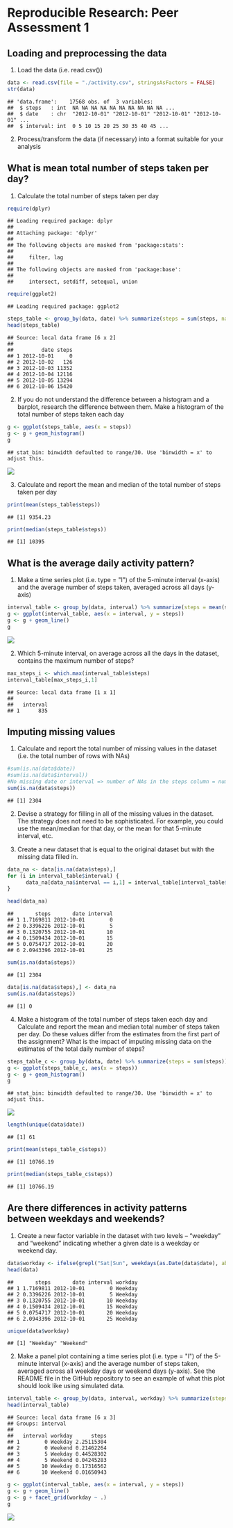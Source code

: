 # Reproducible Research: Peer Assessment 1


## Loading and preprocessing the data

1. Load the data (i.e. read.csv())

```r
data <- read.csv(file = "./activity.csv", stringsAsFactors = FALSE)
str(data)
```

```
## 'data.frame':	17568 obs. of  3 variables:
##  $ steps   : int  NA NA NA NA NA NA NA NA NA NA ...
##  $ date    : chr  "2012-10-01" "2012-10-01" "2012-10-01" "2012-10-01" ...
##  $ interval: int  0 5 10 15 20 25 30 35 40 45 ...
```

2. Process/transform the data (if necessary) into a format suitable for your analysis



## What is mean total number of steps taken per day?


1. Calculate the total number of steps taken per day

```r
require(dplyr)
```

```
## Loading required package: dplyr
## 
## Attaching package: 'dplyr'
## 
## The following objects are masked from 'package:stats':
## 
##     filter, lag
## 
## The following objects are masked from 'package:base':
## 
##     intersect, setdiff, setequal, union
```

```r
require(ggplot2)
```

```
## Loading required package: ggplot2
```

```r
steps_table <- group_by(data, date) %>% summarize(steps = sum(steps, na.rm = TRUE))
head(steps_table)
```

```
## Source: local data frame [6 x 2]
## 
##         date steps
## 1 2012-10-01     0
## 2 2012-10-02   126
## 3 2012-10-03 11352
## 4 2012-10-04 12116
## 5 2012-10-05 13294
## 6 2012-10-06 15420
```

2. If you do not understand the difference between a histogram and a barplot, research the difference between them. Make a histogram of the total number of steps taken each day

```r
g <- ggplot(steps_table, aes(x = steps))
g <- g + geom_histogram()
g
```

```
## stat_bin: binwidth defaulted to range/30. Use 'binwidth = x' to adjust this.
```

![](PA1_template_files/figure-html/unnamed-chunk-3-1.png) 

3. Calculate and report the mean and median of the total number of steps taken per day

```r
print(mean(steps_table$steps))
```

```
## [1] 9354.23
```

```r
print(median(steps_table$steps))
```

```
## [1] 10395
```

## What is the average daily activity pattern?

1. Make a time series plot (i.e. type = "l") of the 5-minute interval (x-axis) and the average number of steps taken, averaged across all days (y-axis)


```r
interval_table <- group_by(data, interval) %>% summarize(steps = mean(steps, na.rm = TRUE))
g <- ggplot(interval_table, aes(x = interval, y = steps))
g <- g + geom_line()
g
```

![](PA1_template_files/figure-html/unnamed-chunk-5-1.png) 


2. Which 5-minute interval, on average across all the days in the dataset, contains the maximum number of steps?

```r
max_steps_i <- which.max(interval_table$steps)
interval_table[max_steps_i,1]
```

```
## Source: local data frame [1 x 1]
## 
##   interval
## 1      835
```


## Imputing missing values

1. Calculate and report the total number of missing values in the dataset (i.e. the total number of rows with NAs)

```r
#sum(is.na(data$date))
#sum(is.na(data$interval))
#No missing date or interval => number of NAs in the steps column = number of NAs
sum(is.na(data$steps))
```

```
## [1] 2304
```

2. Devise a strategy for filling in all of the missing values in the dataset. The strategy does not need to be sophisticated. For example, you could use the mean/median for that day, or the mean for that 5-minute interval, etc.


3. Create a new dataset that is equal to the original dataset but with the missing data filled in.


```r
data_na <- data[is.na(data$steps),]
for (i in interval_table$interval) {
      data_na[data_na$interval == i,1] = interval_table[interval_table$interval == i,2]
}

head(data_na)
```

```
##       steps       date interval
## 1 1.7169811 2012-10-01        0
## 2 0.3396226 2012-10-01        5
## 3 0.1320755 2012-10-01       10
## 4 0.1509434 2012-10-01       15
## 5 0.0754717 2012-10-01       20
## 6 2.0943396 2012-10-01       25
```

```r
sum(is.na(data$steps))
```

```
## [1] 2304
```

```r
data[is.na(data$steps),] <- data_na
sum(is.na(data$steps))
```

```
## [1] 0
```

4. Make a histogram of the total number of steps taken each day and Calculate and report the mean and median total number of steps taken per day. Do these values differ from the estimates from the first part of the assignment? What is the impact of imputing missing data on the estimates of the total daily number of steps?


```r
steps_table_c <- group_by(data, date) %>% summarize(steps = sum(steps))
g <- ggplot(steps_table_c, aes(x = steps))
g <- g + geom_histogram()
g
```

```
## stat_bin: binwidth defaulted to range/30. Use 'binwidth = x' to adjust this.
```

![](PA1_template_files/figure-html/unnamed-chunk-9-1.png) 

```r
length(unique(data$date))
```

```
## [1] 61
```

```r
print(mean(steps_table_c$steps))
```

```
## [1] 10766.19
```

```r
print(median(steps_table_c$steps))
```

```
## [1] 10766.19
```


## Are there differences in activity patterns between weekdays and weekends?


1. Create a new factor variable in the dataset with two levels – “weekday” and “weekend” indicating whether a given date is a weekday or weekend day.



```r
data$workday <- ifelse(grepl("Sat|Sun", weekdays(as.Date(data$date), abbreviate = TRUE)), "Weekend", "Weekday")
head(data)
```

```
##       steps       date interval workday
## 1 1.7169811 2012-10-01        0 Weekday
## 2 0.3396226 2012-10-01        5 Weekday
## 3 0.1320755 2012-10-01       10 Weekday
## 4 0.1509434 2012-10-01       15 Weekday
## 5 0.0754717 2012-10-01       20 Weekday
## 6 2.0943396 2012-10-01       25 Weekday
```

```r
unique(data$workday)
```

```
## [1] "Weekday" "Weekend"
```


2. Make a panel plot containing a time series plot (i.e. type = "l") of the 5-minute interval (x-axis) and the average number of steps taken, averaged across all weekday days or weekend days (y-axis). See the README file in the GitHub repository to see an example of what this plot should look like using simulated data.


```r
interval_table <- group_by(data, interval, workday) %>% summarize(steps = mean(steps, na.rm = TRUE))
head(interval_table)
```

```
## Source: local data frame [6 x 3]
## Groups: interval
## 
##   interval workday      steps
## 1        0 Weekday 2.25115304
## 2        0 Weekend 0.21462264
## 3        5 Weekday 0.44528302
## 4        5 Weekend 0.04245283
## 5       10 Weekday 0.17316562
## 6       10 Weekend 0.01650943
```

```r
g <- ggplot(interval_table, aes(x = interval, y = steps))
g <- g + geom_line()
g <- g + facet_grid(workday ~ .)
g
```

![](PA1_template_files/figure-html/unnamed-chunk-11-1.png) 









